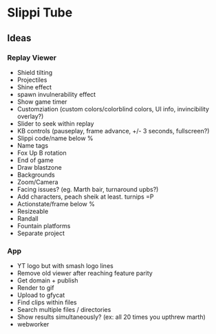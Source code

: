# Slippi Tube

## Ideas

### Replay Viewer

- Shield tilting
- Projectiles
- Shine effect
- spawn invulnerability effect
- Show game timer
- Customziation (custom colors/colorblind colors, UI info, invincibility overlay?)
- Slider to seek within replay
- KB controls (pauseplay, frame advance, +/- 3 seconds, fullscreen?)
- Slippi code/name below %
- Name tags
- Fox Up B rotation
- End of game
- Draw blastzone
- Backgrounds
- Zoom/Camera
- Facing issues? (eg. Marth bair, turnaround upbs?)
- Add characters, peach sheik at least. turnips =P
- Actionstate/frame below %
- Resizeable
- Randall
- Fountain platforms
- Separate project

### App

- YT logo but with smash logo lines
- Remove old viewer after reaching feature parity
- Get domain + publish
- Render to gif
- Upload to gfycat
- Find clips within files
- Search multiple files / directories
- Show results simultaneously? (ex: all 20 times you upthrew marth)
- webworker
